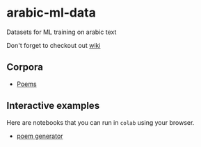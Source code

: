 # arabic-ml-data

Datasets for ML training on arabic text

Don't forget to checkout out [wiki](https://github.com/ojuba-org/arabic-ml-data/wiki)

## Corpora

* [Poems](https://github.com/ojuba-org/arabic-ml-data/blob/master/corpora/poems)

## Interactive examples

Here are notebooks that you can run in `colab` using your browser.

* [poem generator](https://github.com/ojuba-org/arabic-ml-data/blob/master/arabic_poems_tf1.ipynb)




